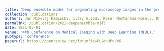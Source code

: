 ```yaml
---
title: "Deep ensemble model for segmenting microscopy images in the presence of limited labeled data"
collection: publications
authors: Jan Mikolaj Kaminski, Ilary Allodi, Roser Montañana-Rosell, Raghavendra Selvan, Ole Kiehn
permalink: /publication/2021-deepensemble-midl
date: 2021-05-01
venue: '4th Conference on Medical Imaging with Deep Learning (MIDL).'
pubtype: 'conference'
paperurl: https://openreview.net/forum?id=PLSdnHPx-W6
---
```

